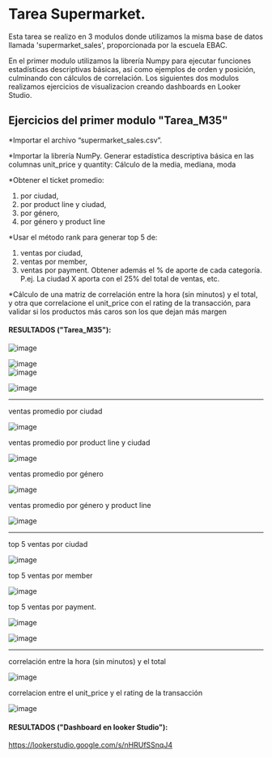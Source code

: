 # Tarea Supermarket. 

Esta tarea se realizo en 3 modulos donde utilizamos la misma base de datos llamada 'supermarket_sales', proporcionada por la escuela EBAC.

En el primer modulo utilizamos la librería Numpy para ejecutar funciones estadísticas descriptivas básicas, así como ejemplos de orden y posición, culminando con cálculos de correlación.
Los siguientes dos modulos realizamos ejercicios de visualizacion creando dashboards en Looker Studio.

## Ejercicios del primer modulo "Tarea_M35"

*Importar el archivo “supermarket_sales.csv”.

*Importar la librería NumPy. Generar estadística descriptiva básica en las columnas unit_price y quantity: Cálculo de la media, mediana, moda

*Obtener el ticket promedio:
1) por ciudad,
2) por product line y ciudad,
3) por género,
4) por género y product line

*Usar el método rank para generar top 5 de:
1) ventas por ciudad,
2) ventas por member,
3) ventas por payment. Obtener además el % de aporte de cada categoría. 
P.ej. La ciudad X aporta con el 25% del total de ventas, etc.

*Cálculo de una matriz de correlación entre la hora (sin minutos) y el total, y otra que correlacione el unit_price con el rating de la transacción, para validar si los productos más caros son los que dejan más margen

#### RESULTADOS ("Tarea_M35"):

![image](https://github.com/user-attachments/assets/75613f53-4b30-49fa-986a-34813d21cde0)

![image](https://github.com/user-attachments/assets/970328ae-2f21-41cf-b00d-8cdaa7edf1ae)    
![image](https://github.com/user-attachments/assets/d6095737-e681-4d91-ae58-e5cc6bce7bee)

![image](https://github.com/user-attachments/assets/a63ff141-8973-49da-b556-c589ebead220)

-----------
ventas promedio por ciudad

![image](https://github.com/user-attachments/assets/87e76f79-4cd2-4c2a-aa23-70edbbe46f09)

ventas promedio por product line y ciudad

![image](https://github.com/user-attachments/assets/cedc2b39-0af9-427f-8e6e-113f5a635f92)

ventas promedio por género

![image](https://github.com/user-attachments/assets/9a73b319-71f1-44b0-9d4d-8b1a3a2aa660)

ventas promedio por género y product line

![image](https://github.com/user-attachments/assets/fce48d19-6e2f-4430-b44d-6306564b92fe)

------------

top 5 ventas por ciudad

![image](https://github.com/user-attachments/assets/fb6320ea-267c-4338-85ca-f61013049ee8)

top 5 ventas por member

![image](https://github.com/user-attachments/assets/a5784c35-9634-4028-9549-daa86a0c0f09)


top 5 ventas por payment.

![image](https://github.com/user-attachments/assets/8737df6b-d716-4155-9b90-628f6e5af85d)

![image](https://github.com/user-attachments/assets/1de9cda0-3f2d-43db-84ec-d216f427cc4e)

------------

correlación entre la hora (sin minutos) y el total

![image](https://github.com/user-attachments/assets/cc8a6ad6-9d0a-4a8d-ab4e-ca241eeeadf2)


correlacion entre el unit_price y el rating de la transacción

![image](https://github.com/user-attachments/assets/387c3752-3a03-4f0e-841c-0520a048a1a3)


#### RESULTADOS ("Dashboard en looker Studio"):



https://lookerstudio.google.com/s/nHRUfSSnqJ4


